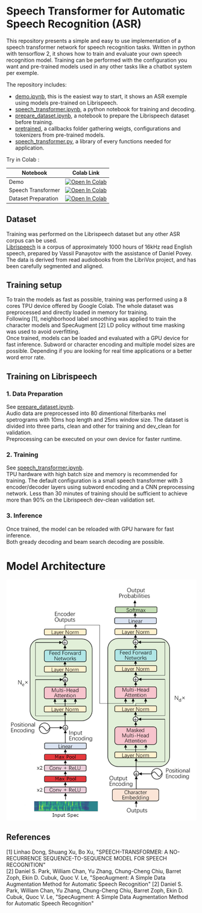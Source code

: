 # Speech Transformer for Automatic Speech Recognition (ASR)

This repository presents a simple and easy to use implementation of a speech transformer network for speech recognition tasks. Written in python with tensorflow 2, it shows how to train and evaluate your own speech recognition model. Training can be performed with the configuration you want and pre-trained models used in any other tasks like a chatbot system per exemple.

The repository includes:
* [demo.ipynb](demo.ipynb), this is the easiest way to start, it shows an ASR exemple using models pre-trained on Librispeech.
* [speech_transformer.ipynb](speech_transformer.ipynb), a python notebook for training and decoding.
* [prepare_dataset.ipynb](prepare_dataset.ipynb), a notebook to prepare the Librispeech dataset before training.
* [pretrained](pretrained), a callbacks folder gathering weigts, configurations and tokenizers from pre-trained models.
* [speech_transformer.py](speech_transformer.py), a library of every functions needed for application.

Try in Colab :  

| Notebook | Colab Link |
|---|---|
| Demo | [![Open In Colab](https://colab.research.google.com/assets/colab-badge.svg)](https://colab.research.google.com/github/burchim/Speech-Transformer/blob/master/demo.ipynb) |
| Speech Transformer | [![Open In Colab](https://colab.research.google.com/assets/colab-badge.svg)](https://colab.research.google.com/github/burchim/Speech-Transformer/blob/master/speech_transformer.ipynb) |
| Dataset Preparation | [![Open In Colab](https://colab.research.google.com/assets/colab-badge.svg)](https://colab.research.google.com/github/burchim/Speech-Transformer/blob/master/prepare_dataset.ipynb) |

## Dataset
Training was performed on the Librispeech dataset but any other ASR corpus can be used.  
[Librispeech](http://www.openslr.org/12) is a corpus of approximately 1000 hours of 16kHz read English speech, prepared by Vassil Panayotov with the assistance of Daniel Povey. The data is derived from read audiobooks from the LibriVox project, and has been carefully segmented and aligned.

## Training setup
To train the models as fast as possible, training was performed using a 8 cores TPU device offered by Google Colab. The whole dataset was preprocessed and directly loaded in memory for training.  
Following [1], neighborhood label smoothing was applied to train the character models and SpecAugment [2] LD policy without time masking was used to avoid overfitting.  
Once trained, models can be loaded and evaluated with a GPU device for fast inference.
Subword or character encoding and multiple model sizes are possible. Depending if you are looking for real time applications or a better word error rate.

## Training on Librispeech
### 1. Data Preparation
See [prepare_dataset.ipynb](prepare_dataset.ipynb).  
Audio data are preprocessed into 80 dimentional filterbanks mel spetrograms with 10ms hop length and 25ms window size. The dataset is divided into three parts, clean and other for training and dev_clean for validation.  
Preprocessing can be executed on your own device for faster runtime.

### 2. Training
See [speech_transformer.ipynb](speech_transformer.ipynb).  
TPU hardware with high batch size and memory is recommended for training.
The default configuration is a small speech transformer with 3 encoder/decoder layers using subword encoding and a CNN preprocessing network. Less than 30 minutes of training should be sufficient to achieve more than 90% on the Librispeech dev-clean validation set.

### 3. Inference
Once trained, the model can be reloaded with GPU harware for fast inference.  
Both gready decoding and beam search decoding are possible.

# Model Architecture

![](speech-transformer.jpg)


## References
[1] Linhao Dong, Shuang Xu, Bo Xu, "SPEECH-TRANSFORMER: A NO-RECURRENCE SEQUENCE-TO-SEQUENCE MODEL FOR SPEECH RECOGNITION"  
[2] Daniel S. Park, William Chan, Yu Zhang, Chung-Cheng Chiu, Barret Zoph, Ekin D. Cubuk, Quoc V. Le, "SpecAugment: A Simple Data Augmentation Method for Automatic Speech Recognition"
[2] Daniel S. Park, William Chan, Yu Zhang, Chung-Cheng Chiu, Barret Zoph, Ekin D. Cubuk, Quoc V. Le, "SpecAugment: A Simple Data Augmentation Method for Automatic Speech Recognition"